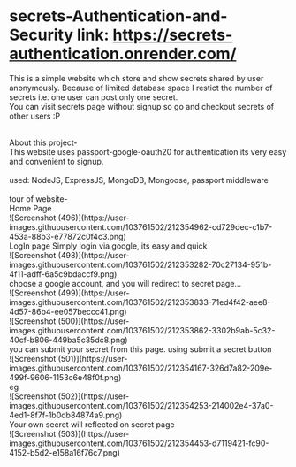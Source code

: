 # secrets-Authentication-and-Security link: https://secrets-authentication.onrender.com/

This is a simple website which store and show secrets shared by user anonymously. Because of limited database space I restict the number of secrets i.e. one user can post only one secret. <br>
You can visit secrets page without signup so go and checkout secrets of other users :P

<br>
About this project- <br>
This website uses passport-google-oauth20 for authentication its very easy and convenient to signup. <br><br>
used: NodeJS, ExpressJS, MongoDB, Mongoose, passport middleware
<br><br>
tour of website- <br>
Home Page<br> 
![Screenshot (496)](https://user-images.githubusercontent.com/103761502/212354962-cd729dec-c1b7-453a-88b3-e77872c0f4c3.png)
<br>
LogIn page
Simply login via google, its easy and quick <br>
![Screenshot (498)](https://user-images.githubusercontent.com/103761502/212353282-70c27134-951b-4f11-adff-6a5c9bdaccf9.png)
<br>
choose a google account, and you will redirect to secret page... <br>
![Screenshot (499)](https://user-images.githubusercontent.com/103761502/212353833-71ed4f42-aee8-4d57-86b4-ee057beccc41.png) <br>
![Screenshot (500)](https://user-images.githubusercontent.com/103761502/212353862-3302b9ab-5c32-40cf-b806-449ba5c35dc8.png) <br>
you can submit your secret from this page. using submit a secret button <br>
![Screenshot (501)](https://user-images.githubusercontent.com/103761502/212354167-326d7a82-209e-499f-9606-1153c6e48f0f.png) <br>
eg <br>
![Screenshot (502)](https://user-images.githubusercontent.com/103761502/212354253-214002e4-37a0-4ed1-8f7f-1b0db84874a9.png) <br>
Your own secret will reflected on secret page <br>
![Screenshot (503)](https://user-images.githubusercontent.com/103761502/212354453-d7119421-fc90-4152-b5d2-e158a16f76c7.png)
